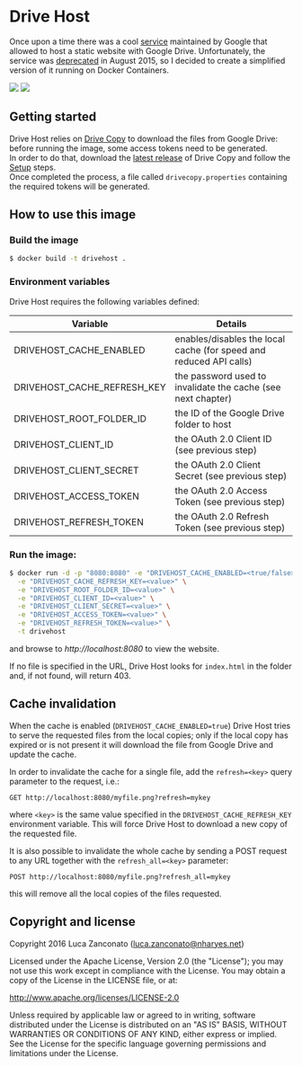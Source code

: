 Drive Host
==========

Once upon a time there was a cool [service](https://support.google.com/drive/answer/2881970?hl=en) maintained by Google that allowed to host a static website with Google Drive.
Unfortunately, the service was [deprecated](http://googleappsupdates.blogspot.co.uk/2015/08/deprecating-web-hosting-support-in.html) in August 2015, so I decided to create a simplified version of it running on Docker Containers. 

[![](https://images.microbadger.com/badges/version/gherynos/drivehost.svg)](https://microbadger.com/images/gherynos/drivehost "Get your own version badge on microbadger.com") [![](https://images.microbadger.com/badges/image/gherynos/drivehost.svg)](https://microbadger.com/images/gherynos/drivehost "Get your own image badge on microbadger.com")

Getting started
---------------

Drive Host relies on [Drive Copy](https://github.com/Gherynos/DriveCopy) to download the files from Google Drive: before running the image, some access tokens need to be generated.  
In order to do that, download the [latest release](https://pkg.naes.co/drivecopy/drivecopy.jar) of Drive Copy and follow the [Setup](https://github.com/Gherynos/DriveCopy/wiki/Setup) steps.  
Once completed the process, a file called `drivecopy.properties` containing the required tokens will be generated.

How to use this image
---------------------

### Build the image

```bash
$ docker build -t drivehost .
```

### Environment variables

Drive Host requires the following variables defined:

| Variable                      | Details                                                            |
| ----------------------------- | ------------------------------------------------------------------ |
| DRIVEHOST_CACHE_ENABLED       | enables/disables the local cache (for speed and reduced API calls) |
| DRIVEHOST_CACHE_REFRESH_KEY   | the password used to invalidate the cache (see next chapter)       |
| DRIVEHOST_ROOT_FOLDER_ID      | the ID of the Google Drive folder to host                          |
| DRIVEHOST_CLIENT_ID           | the OAuth 2.0 Client ID (see previous step)                        |
| DRIVEHOST_CLIENT_SECRET       | the OAuth 2.0 Client Secret (see previous step)                    |
| DRIVEHOST_ACCESS_TOKEN        | the OAuth 2.0 Access Token (see previous step)                     |
| DRIVEHOST_REFRESH_TOKEN       | the OAuth 2.0 Refresh Token (see previous step)                    |

### Run the image:

```bash
$ docker run -d -p "8080:8080" -e "DRIVEHOST_CACHE_ENABLED=<true/false>" \
  -e "DRIVEHOST_CACHE_REFRESH_KEY=<value>" \
  -e "DRIVEHOST_ROOT_FOLDER_ID=<value>" \
  -e "DRIVEHOST_CLIENT_ID=<value>" \
  -e "DRIVEHOST_CLIENT_SECRET=<value>" \
  -e "DRIVEHOST_ACCESS_TOKEN=<value>" \
  -e "DRIVEHOST_REFRESH_TOKEN=<value>" \
  -t drivehost
```

and browse to _http://localhost:8080_ to view the website.

If no file is specified in the URL, Drive Host looks for `index.html` in the folder and, if not found, will return 403.

Cache invalidation
------------------

When the cache is enabled (`DRIVEHOST_CACHE_ENABLED=true`) Drive Host tries to serve the requested files from the local copies;
only if the local copy has expired or is not present it will download the file from Google Drive and update the cache.

In order to invalidate the cache for a single file, add the `refresh=<key>` query parameter to the request, i.e.:

    GET http://localhost:8080/myfile.png?refresh=mykey

where `<key>` is the same value specified in the `DRIVEHOST_CACHE_REFRESH_KEY` environment variable.
This will force Drive Host to download a new copy of the requested file.

It is also possible to invalidate the whole cache by sending a POST request to any URL together with the `refresh_all=<key>` parameter:

    POST http://localhost:8080/myfile.png?refresh_all=mykey

this will remove all the local copies of the files requested.

Copyright and license
---------------------

Copyright 2016 Luca Zanconato (<luca.zanconato@nharyes.net>)

Licensed under the Apache License, Version 2.0 (the "License");
you may not use this work except in compliance with the License.
You may obtain a copy of the License in the LICENSE file, or at:

   http://www.apache.org/licenses/LICENSE-2.0

Unless required by applicable law or agreed to in writing, software
distributed under the License is distributed on an "AS IS" BASIS,
WITHOUT WARRANTIES OR CONDITIONS OF ANY KIND, either express or implied.
See the License for the specific language governing permissions and
limitations under the License.

